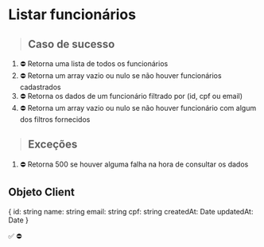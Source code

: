 # Listar funcionários

> ## Caso de sucesso

1. ⛔ Retorna uma lista de todos os funcionários
2. ⛔ Retorna um array vazio ou nulo se não houver funcionários cadastrados
3. ⛔ Retorna os dados de um funcionário filtrado por (id, cpf ou email)
4. ⛔ Retorna um array vazio ou nulo se não houver funcionário com algum dos filtros fornecidos

> ## Exceções
1. ⛔ Retorna 500 se houver alguma falha na hora de consultar os dados


## Objeto Client
{
  	id: string
    name: string
    email: string
    cpf: string
    createdAt: Date
    updatedAt: Date
}

✅
⛔